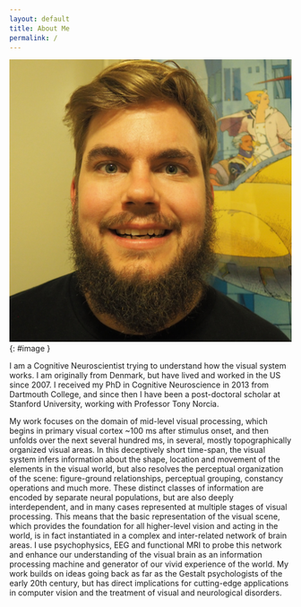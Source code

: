 ```yaml
---
layout: default
title: About Me
permalink: /
---
```

![picture of the author](/assets/pjkohler.jpg "Peter J. Kohler"){: #image }
<p>I am a Cognitive Neuroscientist trying to understand how the visual system works. I am originally from Denmark, but have lived and worked in the US since 2007. I received my PhD in Cognitive Neuroscience in 2013 from Dartmouth College, and since then I have been a post-doctoral scholar at Stanford University, working with Professor Tony Norcia.</p>

<p>My work focuses on the domain of mid-level visual processing, which begins in primary visual cortex ~100 ms after stimulus onset, and then unfolds over the next several hundred ms, in several, mostly topographically organized visual areas. In this deceptively short time-span, the visual system infers information about the shape, location and movement of the elements in the visual world, but also resolves the perceptual organization of the scene: figure-ground relationships, perceptual grouping, constancy operations and much more. These distinct classes of information are encoded by separate neural populations, but are also deeply interdependent, and in many cases represented at multiple stages of visual processing. This means that the basic representation of the visual scene, which provides the foundation for all higher-level vision and acting in the world, is in fact instantiated in a complex and inter-related network of brain areas. I use psychophysics, EEG and functional MRI to probe this network and enhance our understanding of the visual brain as an information processing machine and generator of our vivid experience of the world. My work builds on ideas going back as far as the Gestalt psychologists of the early 20th century, but has direct implications for cutting-edge applications in computer vision and the treatment of visual and neurological disorders.</p>